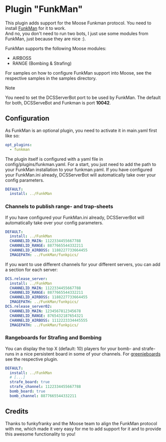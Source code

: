 # Plugin "FunkMan"
This plugin adds support for the Moose Funkman protocol. You need to install [FunkMan](https://github.com/funkyfranky/FunkMan) for it to work.<br/>
And no, you don't need to run two bots, I just use some modules from FunkMan, just because they are nice :).

FunkMan supports the following Moose modules:
* AIRBOSS
* RANGE (Bombing & Strafing)

For samples on how to configure FunkMan support into Moose, see the respective samples in the samples directory.</br>

> [!NOTE]
> You need to set the DCSServerBot port to be used by FunkMan. The default for both, 
> DCSServeBot and Funkman is port **10042**. 

## Configuration
As FunkMan is an optional plugin, you need to activate it in main.yaml first like so:
```yaml
opt_plugins:
  - funkman
```

The plugin itself is configured with a yaml file in config/plugins/funkman.yaml. For a start, you just need to add the 
path to your FunkMan installation to your funkman.yaml. If you have configured your FunkMan.ini already, DCSServerBot 
will automatically take over your config parameters.

```yaml
DEFAULT:
  install: ../FunkMan
```
### Channels to publish range- and trap-sheets 
If you have configured your FunkMan.ini already, DCSServerBot will automatically take over your config parameters.        
```yaml
DEFAULT:
  install: ../FunkMan
  CHANNELID_MAIN: 1122334455667788
  CHANNELID_RANGE: 8877665544332211
  CHANNELID_AIRBOSS: 1188227733664455
  IMAGEPATH: ../FunkMan/funkpics/
```

If you want to use different channels for your different servers, you can add a section for each server:
```yaml
DCS.release_server:
  install: ../FunkMan
  CHANNELID_MAIN: 1122334455667788
  CHANNELID_RANGE: 8877665544332211
  CHANNELID_AIRBOSS: 1188227733664455
  IMAGEPATH: ../FunkMan/funkpics/
DCS.release_server02:
  CHANNELID_MAIN: 1234567812345678
  CHANNELID_RANGE: 8765432187654321
  CHANNELID_AIRBOSS: 1112223334445555
  IMAGEPATH: ../FunkMan/funkpics/
```

### Rangeboards for Strafing and Bombing
You can display the top X (default: 10) players for your bomb- and strafe-runs in a nice persistent board in some of
your channels. For [greenieboards](../../plugins/greenieboard/README.md) see the respective plugin.
```yaml
DEFAULT:
  install: ../FunkMan
  # [...]
  strafe_board: true
  strafe_channel: 1122334455667788
  bomb_board: true
  bomb_channel: 8877665544332211
```

## Credits
Thanks to funkyfranky and the Moose team to align the FunkMan protocol with me, which made it very easy for me to add
support for it and to provide this awesome functionality to you!
